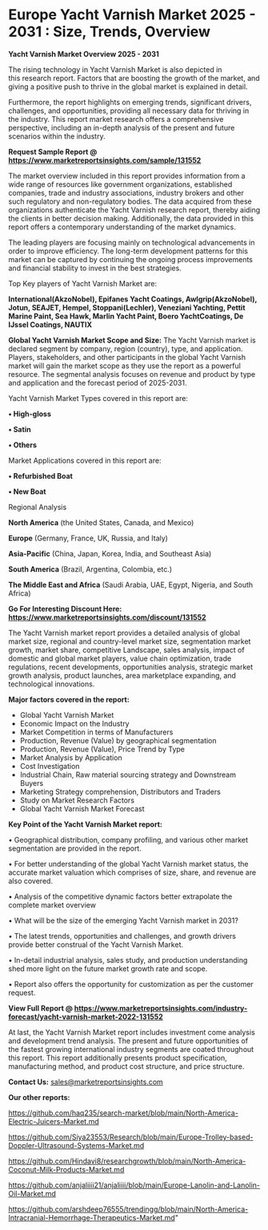  # Europe Yacht Varnish Market 2025 - 2031 : Size, Trends, Overview

<Strong> Yacht Varnish Market Overview 2025 - 2031</strong>

The rising technology in Yacht Varnish Market is also depicted in this research report. Factors that are boosting the growth of the market, and giving a positive push to thrive in the global market is explained in detail.

Furthermore, the report highlights on emerging trends, significant drivers, challenges, and opportunities, providing all necessary data for thriving in the industry. This report market research offers a comprehensive perspective, including an in-depth analysis of the present and future scenarios within the industry.

<strong>Request Sample Report @ <a href=https://www.marketreportsinsights.com/sample/131552>https://www.marketreportsinsights.com/sample/131552</a></strong>

The market overview included in this report provides information from a wide range of resources like government organizations, established companies, trade and industry associations, industry brokers and other such regulatory and non-regulatory bodies. The data acquired from these organizations authenticate the Yacht Varnish research report, thereby aiding the clients in better decision making. Additionally, the data provided in this report offers a contemporary understanding of the market dynamics.

The leading players are focusing mainly on technological advancements in order to improve efficiency. The long-term development patterns for this market can be captured by continuing the ongoing process improvements and financial stability to invest in the best strategies.

Top Key players of Yacht Varnish Market are:

<strong>International(AkzoNobel), Epifanes Yacht Coatings, Awlgrip(AkzoNobel), Jotun, SEAJET, Hempel, Stoppani(Lechler), Veneziani Yachting, Pettit Marine Paint, Sea Hawk, Marlin Yacht Paint, Boero YachtCoatings, De IJssel Coatings, NAUTIX</strong>

<strong><b>Global Yacht Varnish Market Scope and Size:</b></strong>
The Yacht Varnish market is declared segment by company, region (country), type, and application. Players, stakeholders, and other participants in the global Yacht Varnish market will gain the market scope as they use the report as a powerful resource. The segmental analysis focuses on revenue and product by type and application and the forecast period of 2025-2031.

Yacht Varnish Market Types covered in this report are:

<strong>• High-gloss

• Satin

• Others</strong>

Market Applications covered in this report are:

<strong>• Refurbished Boat

• New Boat</strong> 

Regional Analysis

<strong>North America</strong> (the United States, Canada, and Mexico)

<strong>Europe</strong> (Germany, France, UK, Russia, and Italy)

<strong>Asia-Pacific</strong> (China, Japan, Korea, India, and Southeast Asia)

<strong>South America</strong> (Brazil, Argentina, Colombia, etc.)

<strong>The Middle East and Africa</strong> (Saudi Arabia, UAE, Egypt, Nigeria, and South Africa)

<strong>Go For Interesting Discount Here: <a href=https://www.marketreportsinsights.com/discount/131552>https://www.marketreportsinsights.com/discount/131552</a></strong>

The Yacht Varnish market report provides a detailed analysis of global market size, regional and country-level market size, segmentation market growth, market share, competitive Landscape, sales analysis, impact of domestic and global market players, value chain optimization, trade regulations, recent developments, opportunities analysis, strategic market growth analysis, product launches, area marketplace expanding, and technological innovations.

<strong><b>Major factors covered in the report:</b></strong>
<ul>
  <li>Global Yacht Varnish Market </li>
  <li>Economic Impact on the Industry</li>
  <li>Market Competition in terms of Manufacturers</li>
  <li>Production, Revenue (Value) by geographical segmentation</li>
  <li>Production, Revenue (Value), Price Trend by Type</li>
  <li>Market Analysis by Application</li>
  <li>Cost Investigation</li>
  <li>Industrial Chain, Raw material sourcing strategy and Downstream Buyers</li>
  <li>Marketing Strategy comprehension, Distributors and Traders</li>
  <li>Study on Market Research Factors</li>
  <li>Global Yacht Varnish Market Forecast</li>
</ul>

<strong><b>Key Point of the Yacht Varnish Market report:</b></strong>

• Geographical distribution, company profiling, and various other market segmentation are provided in the report.

• For better understanding of the global Yacht Varnish market status, the accurate market valuation which comprises of size, share, and revenue are also covered.

• Analysis of the competitive dynamic factors better extrapolate the complete market overview

• What will be the size of the emerging Yacht Varnish market in 2031?

• The latest trends, opportunities and challenges, and growth drivers provide better construal of the Yacht Varnish Market.

• In-detail industrial analysis, sales study, and production understanding shed more light on the future market growth rate and scope.

• Report also offers the opportunity for customization as per the customer request.

<strong><b>View Full Report @ <a href=https://www.marketreportsinsights.com/industry-forecast/yacht-varnish-market-2022-131552>https://www.marketreportsinsights.com/industry-forecast/yacht-varnish-market-2022-131552</a></b></strong>


At last, the Yacht Varnish Market report includes investment come analysis and development trend analysis. The present and future opportunities of the fastest growing international industry segments are coated throughout this report. This report additionally presents product specification, manufacturing method, and product cost structure, and price structure.

<strong>Contact Us:</strong>
sales@marketreportsinsights.com

<strong>Our other reports:</strong>

<a href=https://github.com/haq235/search-market/blob/main/North-America-Electric-Juicers-Market.md>https://github.com/haq235/search-market/blob/main/North-America-Electric-Juicers-Market.md</a>

<a href=https://github.com/Siya23553/Research/blob/main/Europe-Trolley-based-Doppler-Ultrasound-Systems-Market.md>https://github.com/Siya23553/Research/blob/main/Europe-Trolley-based-Doppler-Ultrasound-Systems-Market.md</a>

<a href=https://github.com/Hindavi8/researchgrowth/blob/main/North-America-Coconut-Milk-Products-Market.md>https://github.com/Hindavi8/researchgrowth/blob/main/North-America-Coconut-Milk-Products-Market.md</a>

<a href=https://github.com/anjaliiii21/anjaliiii/blob/main/Europe-Lanolin-and-Lanolin-Oil-Market.md>https://github.com/anjaliiii21/anjaliiii/blob/main/Europe-Lanolin-and-Lanolin-Oil-Market.md</a>

<a href=https://github.com/arshdeep76555/trendingg/blob/main/North-America-Intracranial-Hemorrhage-Therapeutics-Market.md>https://github.com/arshdeep76555/trendingg/blob/main/North-America-Intracranial-Hemorrhage-Therapeutics-Market.md</a>"

